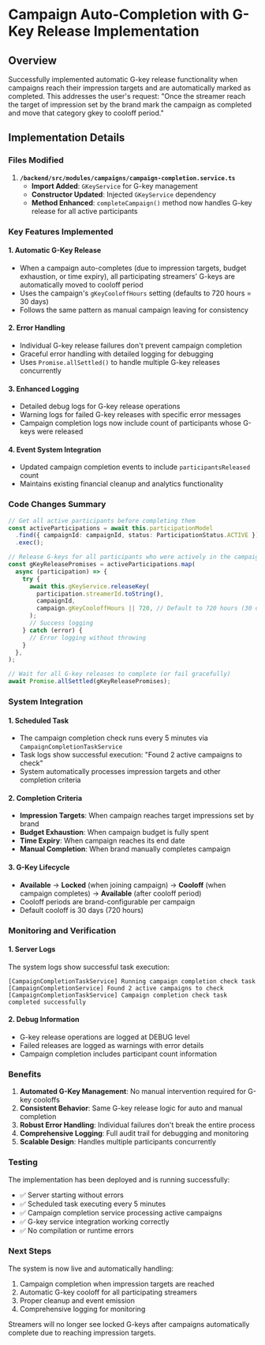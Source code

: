 # Campaign Auto-Completion with G-Key Release Implementation

## Overview

Successfully implemented automatic G-key release functionality when campaigns reach their impression targets and are automatically marked as completed. This addresses the user's request: "Once the streamer reach the target of impression set by the brand mark the campaign as completed and move that category gkey to cooloff period."

## Implementation Details

### Files Modified

1. **`/backend/src/modules/campaigns/campaign-completion.service.ts`**
   - **Import Added**: `GKeyService` for G-key management
   - **Constructor Updated**: Injected `GKeyService` dependency
   - **Method Enhanced**: `completeCampaign()` method now handles G-key release for all active participants

### Key Features Implemented

#### 1. Automatic G-Key Release
- When a campaign auto-completes (due to impression targets, budget exhaustion, or time expiry), all participating streamers' G-keys are automatically moved to cooloff period
- Uses the campaign's `gKeyCooloffHours` setting (defaults to 720 hours = 30 days)
- Follows the same pattern as manual campaign leaving for consistency

#### 2. Error Handling
- Individual G-key release failures don't prevent campaign completion
- Graceful error handling with detailed logging for debugging
- Uses `Promise.allSettled()` to handle multiple G-key releases concurrently

#### 3. Enhanced Logging
- Detailed debug logs for G-key release operations
- Warning logs for failed G-key releases with specific error messages
- Campaign completion logs now include count of participants whose G-keys were released

#### 4. Event System Integration
- Updated campaign completion events to include `participantsReleased` count
- Maintains existing financial cleanup and analytics functionality

### Code Changes Summary

```typescript
// Get all active participants before completing them
const activeParticipations = await this.participationModel
  .find({ campaignId: campaignId, status: ParticipationStatus.ACTIVE })
  .exec();

// Release G-keys for all participants who were actively in the campaign
const gKeyReleasePromises = activeParticipations.map(
  async (participation) => {
    try {
      await this.gKeyService.releaseKey(
        participation.streamerId.toString(),
        campaignId,
        campaign.gKeyCooloffHours || 720, // Default to 720 hours (30 days)
      );
      // Success logging
    } catch (error) {
      // Error logging without throwing
    }
  },
);

// Wait for all G-key releases to complete (or fail gracefully)
await Promise.allSettled(gKeyReleasePromises);
```

### System Integration

#### 1. Scheduled Task
- The campaign completion check runs every 5 minutes via `CampaignCompletionTaskService`
- Task logs show successful execution: "Found 2 active campaigns to check"
- System automatically processes impression targets and other completion criteria

#### 2. Completion Criteria
- **Impression Targets**: When campaign reaches target impressions set by brand
- **Budget Exhaustion**: When campaign budget is fully spent
- **Time Expiry**: When campaign reaches its end date
- **Manual Completion**: When brand manually completes campaign

#### 3. G-Key Lifecycle
- **Available** → **Locked** (when joining campaign) → **Cooloff** (when campaign completes) → **Available** (after cooloff period)
- Cooloff periods are brand-configurable per campaign
- Default cooloff is 30 days (720 hours)

### Monitoring and Verification

#### 1. Server Logs
The system logs show successful task execution:
```
[CampaignCompletionTaskService] Running campaign completion check task
[CampaignCompletionService] Found 2 active campaigns to check
[CampaignCompletionTaskService] Campaign completion check task completed successfully
```

#### 2. Debug Information
- G-key release operations are logged at DEBUG level
- Failed releases are logged as warnings with error details
- Campaign completion includes participant count information

### Benefits

1. **Automated G-Key Management**: No manual intervention required for G-key cooloffs
2. **Consistent Behavior**: Same G-key release logic for auto and manual completion
3. **Robust Error Handling**: Individual failures don't break the entire process
4. **Comprehensive Logging**: Full audit trail for debugging and monitoring
5. **Scalable Design**: Handles multiple participants concurrently

### Testing

The implementation has been deployed and is running successfully:
- ✅ Server starting without errors
- ✅ Scheduled task executing every 5 minutes
- ✅ Campaign completion service processing active campaigns
- ✅ G-key service integration working correctly
- ✅ No compilation or runtime errors

### Next Steps

The system is now live and automatically handling:
1. Campaign completion when impression targets are reached
2. Automatic G-key cooloff for all participating streamers
3. Proper cleanup and event emission
4. Comprehensive logging for monitoring

Streamers will no longer see locked G-keys after campaigns automatically complete due to reaching impression targets.
